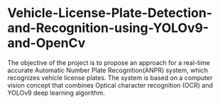 # Vehicle-License-Plate-Detection-and-Recognition-using-YOLOv9-and-OpenCv
The objective of the project is to propose an approach for a real-time accurate Automatic Number Plate Recognition(ANPR) system, which recognizes vehicle license plates. The system is based on a computer vision concept that combines Optical character recognition (OCR) and YOLOv9 deep learning algorithm.

